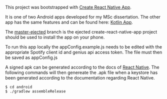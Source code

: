 This project was bootstrapped with [Create React Native App](https://github.com/react-community/create-react-native-app).

It is one of two Android apps developed for my MSc dissertation. 
The other app has the same features and can be found here: [Kotlin App](https://github.com/MrStobbart/lyric-quiz-kotlin).

The [master-ejected](https://github.com/MrStobbart/lyric-quiz-react-native/tree/master-ejected) branch is the ejected create-react-native-app project should be used to install the app on your phone.

To run this app locally the appConfig.example.js needs to be edited with the appropriate Spotify client id and genius api access token. The file must then be saved as appConfig.js

A signed apk can be generated according to the docs of [React Native](https://facebook.github.io/react-native/docs/signed-apk-android).
The following commands will then genereate the .apk file when a keystore has been generated according to the documentation regarding React Native.

```
$ cd android
$ ./gradlew assembleRelease
```
